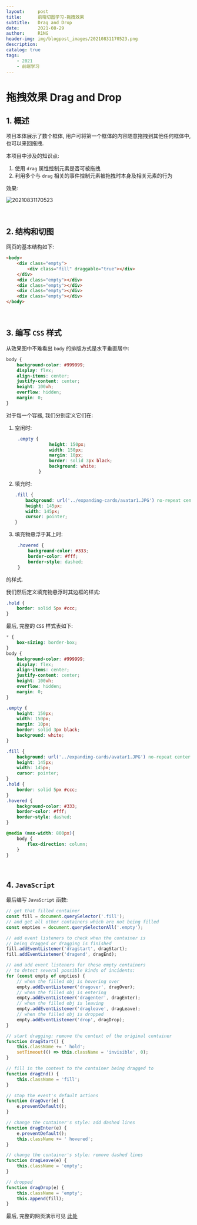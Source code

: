```yaml
---
layout:     post
title:      前端切图学习-拖拽效果
subtitle:   Drag and Drop
date:       2021-08-29
author:     R1NG
header-img: img/blogpost_images/20210831170523.png
description: 
catalog: true
tags:
    - 2021
    - 前端学习
---
```


# 拖拽效果 Drag and Drop

## 1. 概述

项目本体展示了数个框体, 用户可将第一个框体的内容随意拖拽到其他任何框体中, 也可以来回拖拽.

本项目中涉及的知识点:
1. 使用 `drag` 属性控制元素是否可被拖拽
2. 利用多个与 `drag` 相关的事件控制元素被拖拽时本身及相关元素的行为

效果:

![20210831170523](https://cdn.jsdelivr.net/gh/R-1NG/R-1NG.github.io/img/blogpost_images/20210831170523.png)

<br>

## 2. 结构和切图

网页的基本结构如下:

~~~html
<body>
    <div class="empty">
        <div class="fill" draggable="true"></div>
    </div>
    <div class="empty"></div>
    <div class="empty"></div>
    <div class="empty"></div>
    <div class="empty"></div>
</body>
~~~

<br>

## 3. 编写 `CSS` 样式

从效果图中不难看出 `body` 的排版方式是水平垂直居中: 

~~~css
body {
    background-color: #999999;
    display: flex;
    align-items: center;
    justify-content: center;
    height: 100vh;
    overflow: hidden;
    margin: 0;
}
~~~

对于每一个容器, 我们分别定义它们在: 

1. 空闲时: 
   ~~~css
    .empty {
                height: 150px;
                width: 150px;
                margin: 10px;
                border: solid 3px black;
                background: white;
            }
   ~~~
2. 填充时:
    ~~~css
    .fill {
        background: url('../expanding-cards/avatar1.JPG') no-repeat center center/cover;
        height: 145px;
        width: 145px;
        cursor: pointer;
    }
    ~~~
3. 填充物悬浮于其上时:
   ~~~css
    .hovered {
        background-color: #333;
        border-color: #fff;
        border-style: dashed;
    }
   ~~~
的样式. 

我们然后定义填充物悬浮时其边框的样式:
~~~css
.hold {
    border: solid 5px #ccc;
}
~~~

最后, 完整的 `CSS` 样式表如下:

~~~css
* {
    box-sizing: border-box;
}
body {
    background-color: #999999;
    display: flex;
    align-items: center;
    justify-content: center;
    height: 100vh;
    overflow: hidden;
    margin: 0;
}

.empty {
    height: 150px;
    width: 150px;
    margin: 10px;
    border: solid 3px black;
    background: white;
}

.fill {
    background: url('../expanding-cards/avatar1.JPG') no-repeat center center/cover;
    height: 145px;
    width: 145px;
    cursor: pointer;
}
.hold {
    border: solid 5px #ccc;
}
.hovered {
    background-color: #333;
    border-color: #fff;
    border-style: dashed;
}

@media (max-width: 800px){
    body {
        flex-direction: column;
    }
}
~~~

<br>

## 4. `JavaScript`

最后编写 `JavaScript` 函数:

~~~javascript
// get that filled container
const fill = document.querySelector('.fill');
// and get all other containers which are not being filled
const empties = document.querySelectorAll('.empty');

// add event listeners to check when the container is 
// being dragged or dragging is finished
fill.addEventListener('dragstart', dragStart);
fill.addEventListener('dragend', dragEnd);

// and add event listeners for these empty containers
// to detect several possible kinds of incidents:
for (const empty of empties) {
    // when the filled obj is hovering over
    empty.addEventListener('dragover', dragOver);
    // when the filled obj is entering
    empty.addEventListener('dragenter', dragEnter);
    // when the filled obj is leaving
    empty.addEventListener('dragleave', dragLeave);
    // when the filled obj is dropped
    empty.addEventListener('drop', dragDrop);
}

// start dragging: remove the context of the original container
function dragStart() {
    this.className += ' hold';
    setTimeout(() => this.className = 'invisible', 0);
}

// fill in the context to the container being dragged to 
function dragEnd() {
    this.className = 'fill';
}

// stop the event's default actions
function dragOver(e) {
    e.preventDefault();
}

// change the container's style: add dashed lines
function dragEnter(e) {
    e.preventDefault();
    this.className += ' hovered';
}

// change the container's style: remove dashed lines
function dragLeave(e) {
    this.className = 'empty';
}

// dropped
function dragDrop(e) {
    this.className = 'empty';
    this.append(fill);
}
~~~

最后, 完整的网页演示可见 [此处](../../../../../projects/50P50D/drag-and-drop/index.html)
